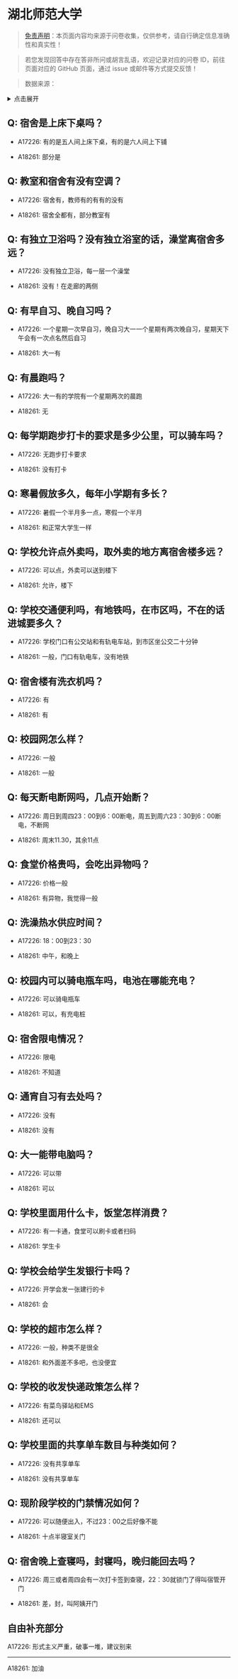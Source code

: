 # 湖北师范大学

> [免责声明](https://colleges.chat/#_3)：本页面内容均来源于问卷收集，仅供参考，请自行确定信息准确性和真实性！

> 若您发现回答中存在答非所问或胡言乱语，欢迎记录对应的问卷 ID，前往页面对应的 GitHub 页面，通过 issue 或邮件等方式提交反馈！

> 数据来源：

<details><summary>点击展开</summary>
<ul>
<li>A17226: 匿名 (2023 年 05 月)</li>
<li>A18261: 匿名 (2023 年 06 月)</li>
</ul>
</details>

## Q: 宿舍是上床下桌吗？

- A17226: 有的是五人间上床下桌，有的是六人间上下铺

- A18261: 部分是

## Q: 教室和宿舍有没有空调？

- A17226: 宿舍有，教师有的有有的没有

- A18261: 宿舍全都有，部分教室有

## Q: 有独立卫浴吗？没有独立浴室的话，澡堂离宿舍多远？

- A17226: 没有独立卫浴，每一层一个澡堂

- A18261: 没有！在走廊的两侧

## Q: 有早自习、晚自习吗？

- A17226: 一个星期一次早自习，晚自习大一一个星期有两次晚自习，星期天下午会有一次点名然后自习

- A18261: 大一有

## Q: 有晨跑吗？

- A17226: 大一有的学院有一个星期两次的晨跑

- A18261: 无

## Q: 每学期跑步打卡的要求是多少公里，可以骑车吗？

- A17226: 无跑步打卡要求

- A18261: 没有打卡

## Q: 寒暑假放多久，每年小学期有多长？

- A17226: 暑假一个半月多一点，寒假一个半月

- A18261: 和正常大学生一样

## Q: 学校允许点外卖吗，取外卖的地方离宿舍楼多远？

- A17226: 可以点，外卖可以送到楼下

- A18261: 允许，楼下

## Q: 学校交通便利吗，有地铁吗，在市区吗，不在的话进城要多久？

- A17226: 学校门口有公交站和有轨电车站，到市区坐公交二十分钟

- A18261: 一般，门口有轨电车，没有地铁

## Q: 宿舍楼有洗衣机吗？

- A17226: 有

- A18261: 有

## Q: 校园网怎么样？

- A17226: 一般

- A18261: 一般

## Q: 每天断电断网吗，几点开始断？

- A17226: 周日到周四23：00到6：00断电，周五到周六23：30到6：00断电，不断网

- A18261: 周末11.30，其余11点

## Q: 食堂价格贵吗，会吃出异物吗？

- A17226: 价格一般

- A18261: 有异物，我觉得一般

## Q: 洗澡热水供应时间？

- A17226: 18：00到23：30

- A18261: 中午，和晚上

## Q: 校园内可以骑电瓶车吗，电池在哪能充电？

- A17226: 可以骑电瓶车

- A18261: 可以，有充电桩

## Q: 宿舍限电情况？

- A17226: 限电

- A18261: 不知道

## Q: 通宵自习有去处吗？

- A17226: 没有

- A18261: 没有

## Q: 大一能带电脑吗？

- A17226: 可以带

- A18261: 可以

## Q: 学校里面用什么卡，饭堂怎样消费？

- A17226: 有一卡通，食堂可以刷卡或者扫码

- A18261: 学生卡

## Q: 学校会给学生发银行卡吗？

- A17226: 开学会发一张建行的卡

- A18261: 会

## Q: 学校的超市怎么样？

- A17226: 一般，种类不是很全

- A18261: 和外面差不多吧，也没便宜

## Q: 学校的收发快递政策怎么样？

- A17226: 有菜鸟驿站和EMS

- A18261: 还可以

## Q: 学校里面的共享单车数目与种类如何？

- A17226: 没有共享单车

- A18261: 没有共享单车

## Q: 现阶段学校的门禁情况如何？

- A17226: 可以随便出入，不过23：00之后好像不能

- A18261: 十点半寝室关门

## Q: 宿舍晚上查寝吗，封寝吗，晚归能回去吗？

- A17226: 周三或者周四会有一次打卡签到查寝，22：30就锁门了得叫宿管开门

- A18261: 差，封，叫阿姨开门

## 自由补充部分

A17226: 形式主义严重，破事一堆，建议别来

***

A18261: 加油